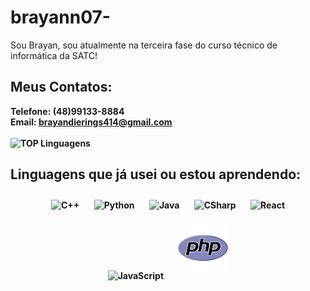 # brayann07-
Sou Brayan, sou atualmente na terceira fase do curso técnico de informática da SATC!
<br>
## Meus Contatos:
<b>Telefone: <b>(48)99133-8884<br>
<b>Email: brayandierings414@gmail.com<br>
<br>
![TOP Linguagens](https://github-readme-stats.vercel.app/api/top-langs/?username=brayann07&layout=compact&theme=dracula)
## Linguagens que já usei ou estou aprendendo:
<p align="center">
  <img src="https://cdn-icons-png.flaticon.com/256/6132/6132222.png" alt="C++" width="80" height="80" style="margin:10px;">
  <img src="https://upload.wikimedia.org/wikipedia/commons/thumb/0/0a/Python.svg/1200px-Python.svg.png" alt="Python" width="80" height="80" style="margin:10px;">
   <img src="[https://upload.wikimedia.org/wikipedia/en/thumb/3/30/Java_programming_language_logo.svg/1200px-Java_programming_language_logo.svg.png](https://cdn-icons-png.flaticon.com/512/226/226777.png)" alt="Java" width="80" height="80" style="margin:10px;">
   <img src="https://www.jetbrains.com/guide/assets/csharp-logo-265a149e.svg" alt="CSharp" width="80" height="80" style="margin:10px;">
   <img src="https://upload.wikimedia.org/wikipedia/commons/thumb/a/a7/React-icon.svg/1200px-React-icon.svg.png" alt="React" width="80" height="80" style="margin:10px;">
   <img src="https://encrypted-tbn0.gstatic.com/images?q=tbn:ANd9GcRuHnJDLOcdm_0b6N6kNj-1OvO9KhKYgqIy0w&s" alt="JavaScript" width="80" height="80" style="margin:10px;">
  <img src="https://raw.githubusercontent.com/github/explore/ccc16358ac4530c6a69b1b80c7223cd2744dea83/topics/php/php.png" alt="php" width="80" height="80" style="margin:10px;">
</p>
